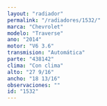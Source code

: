 ```yaml
---
layout: "radiador"
permalink: "/radiadores/1532/"
marca: "Chevrolet"
modelo: "Traverse"
ano: "2014"
motor: "V6 3.6"
transmision: "Automática"
parte: "438142"
clima: "Con clima"
alto: "27 9/16"
ancho: "18 13/16"
observaciones: ""
id: "1532"
---
```


